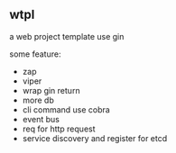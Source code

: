 ## wtpl

a web project template use gin

some feature:
- zap
- viper
- wrap gin return
- more db
- cli command use cobra
- event bus
- req for http request
- service discovery and register for etcd